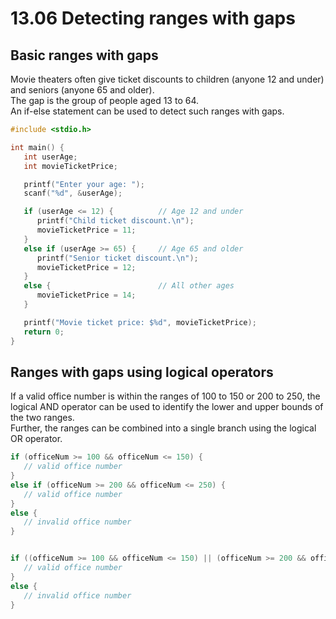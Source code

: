 # 13.06 Detecting ranges with gaps

## Basic ranges with gaps
Movie theaters often give ticket discounts to children (anyone 12 and under) and seniors (anyone 65 and older).   
The gap is the group of people aged 13 to 64.   
An if-else statement can be used to detect such ranges with gaps.   
```c
#include <stdio.h>

int main() {
   int userAge;
   int movieTicketPrice;

   printf("Enter your age: ");
   scanf("%d", &userAge);

   if (userAge <= 12) {          // Age 12 and under
      printf("Child ticket discount.\n");
      movieTicketPrice = 11;
   }
   else if (userAge >= 65) {     // Age 65 and older
      printf("Senior ticket discount.\n");  
      movieTicketPrice = 12;
   }
   else {                        // All other ages
      movieTicketPrice = 14;
   }

   printf("Movie ticket price: $%d", movieTicketPrice);
   return 0;
}
```

## Ranges with gaps using logical operators
If a valid office number is within the ranges of 100 to 150 or 200 to 250, the logical AND operator can be used to identify the lower and upper bounds of the two ranges.   
Further, the ranges can be combined into a single branch using the logical OR operator.
```c
if (officeNum >= 100 && officeNum <= 150) {
   // valid office number
}
else if (officeNum >= 200 && officeNum <= 250) {
   // valid office number
}
else {
   // invalid office number
}


if ((officeNum >= 100 && officeNum <= 150) || (officeNum >= 200 && officeNum <= 250)) {
   // valid office number
}
else {
   // invalid office number
}
```
